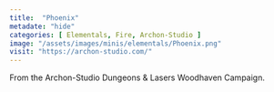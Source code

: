 ```yaml
---
title:  "Phoenix"
metadate: "hide"
categories: [ Elementals, Fire, Archon-Studio ]
image: "/assets/images/minis/elementals/Phoenix.png"
visit: "https://archon-studio.com/"
---
```

From the Archon-Studio Dungeons & Lasers Woodhaven Campaign.